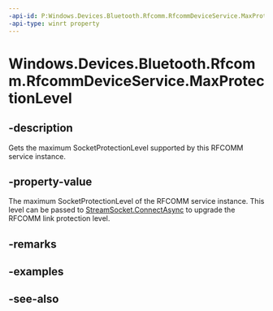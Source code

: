----api-id: P:Windows.Devices.Bluetooth.Rfcomm.RfcommDeviceService.MaxProtectionLevel
-api-type: winrt property
---<!-- Property syntaxpublic Windows.Networking.Sockets.SocketProtectionLevel MaxProtectionLevel { get; }--># Windows.Devices.Bluetooth.Rfcomm.RfcommDeviceService.MaxProtectionLevel## -descriptionGets the maximum SocketProtectionLevel supported by this RFCOMM service instance.## -property-valueThe maximum SocketProtectionLevel of the RFCOMM service instance. This level can be passed to [StreamSocket.ConnectAsync](../windows.networking.sockets/streamsocket_connectasync.md) to upgrade the RFCOMM link protection level.## -remarks## -examples## -see-also